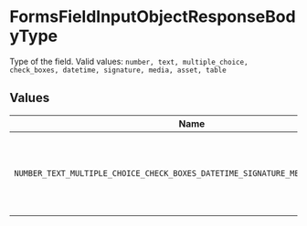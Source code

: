 # FormsFieldInputObjectResponseBodyType

Type of the field.  Valid values: `number, text, multiple_choice, check_boxes, datetime, signature, media, asset, table`


## Values

| Name                                                                                 | Value                                                                                |
| ------------------------------------------------------------------------------------ | ------------------------------------------------------------------------------------ |
| `NUMBER_TEXT_MULTIPLE_CHOICE_CHECK_BOXES_DATETIME_SIGNATURE_MEDIA_ASSET_TABLE`       | number, text, multiple_choice, check_boxes, datetime, signature, media, asset, table |